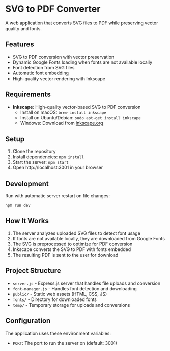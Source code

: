 # SVG to PDF Converter

A web application that converts SVG files to PDF while preserving vector quality and fonts.

## Features

- SVG to PDF conversion with vector preservation
- Dynamic Google Fonts loading when fonts are not available locally
- Font detection from SVG files
- Automatic font embedding
- High-quality vector rendering with Inkscape

## Requirements

- **Inkscape**: High-quality vector-based SVG to PDF conversion
  - Install on macOS: `brew install inkscape`
  - Install on Ubuntu/Debian: `sudo apt-get install inkscape`
  - Windows: Download from [inkscape.org](https://inkscape.org/release/)

## Setup

1. Clone the repository
2. Install dependencies: `npm install`
3. Start the server: `npm start`
4. Open http://localhost:3001 in your browser

## Development

Run with automatic server restart on file changes:

```
npm run dev
```

## How It Works

1. The server analyzes uploaded SVG files to detect font usage
2. If fonts are not available locally, they are downloaded from Google Fonts
3. The SVG is preprocessed to optimize for PDF conversion
4. Inkscape converts the SVG to PDF with fonts embedded
5. The resulting PDF is sent to the user for download

## Project Structure

- `server.js` - Express.js server that handles file uploads and conversion
- `font-manager.js` - Handles font detection and downloading
- `public/` - Static web assets (HTML, CSS, JS)
- `fonts/` - Directory for downloaded fonts
- `temp/` - Temporary storage for uploads and conversions

## Configuration

The application uses these environment variables:

- `PORT`: The port to run the server on (default: 3001)
